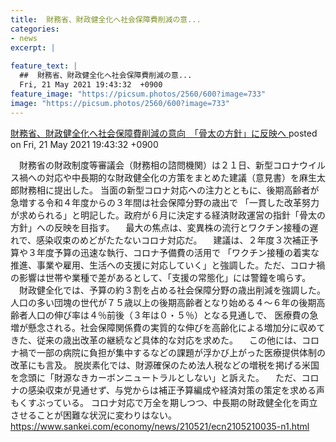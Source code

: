 ```yaml
---
title:  財務省、財政健全化へ社会保障費削減の意...
categories:
- news
excerpt: |
  
feature_text: |
  ##  財務省、財政健全化へ社会保障費削減の意...
  Fri, 21 May 2021 19:43:32  +0900
feature_image: "https://picsum.photos/2560/600?image=733"
image: "https://picsum.photos/2560/600?image=733"
---
```


[ 財務省、財政健全化へ社会保障費削減の意向　「骨太の方針」に反映へ  ](https://asahi.5ch.net/test/read.cgi/newsplus/1621593812/)
posted on Fri, 21 May 2021 19:43:32  +0900

<!--more-->

　財務省の財政制度等審議会（財務相の諮問機関）は２１日、新型コロナウイルス禍への対応や中長期的な財政健全化の方策をまとめた建議（意見書）を麻生太郎財務相に提出した。 当面の新型コロナ対応への注力とともに、後期高齢者が急増する令和４年度からの３年間は社会保障分野の歳出で 「一貫した改革努力が求められる」と明記した。政府が６月に決定する経済財政運営の指針「骨太の方針」への反映を目指す。 　最大の焦点は、変異株の流行とワクチン接種の遅れで、感染収束のめどがたたないコロナ対応だ。 　建議は、２年度３次補正予算や３年度予算の迅速な執行、コロナ予備費の活用で 「ワクチン接種の着実な推進、事業や雇用、生活への支援に対応していく」と強調した。ただ、コロナ禍の影響は世帯や業種で差があるとして、「支援の常態化」には警鐘を鳴らす。 　財政健全化では、予算の約３割を占める社会保障分野の歳出削減を強調した。 人口の多い団塊の世代が７５歳以上の後期高齢者となり始める４〜６年の後期高齢者人口の伸び率は４％前後（３年は０・５％）となる見通しで、 医療費の急増が懸念される。社会保障関係費の実質的な伸びを高齢化による増加分に収めてきた、従来の歳出改革の継続など具体的な対応を求めた。 　この他には、コロナ禍で一部の病院に負担が集中するなどの課題が浮かび上がった医療提供体制の改革にも言及。 脱炭素化では、財源確保のため法人税などの増税を掲げる米国を念頭に「財源なきカーボンニュートラルとしない」と訴えた。 　ただ、コロナの感染収束が見通せず、与党からは補正予算編成や経済対策の策定を求める声もくすぶっている。 コロナ対応で万全を期しつつ、中長期の財政健全化を両立させることが困難な状況に変わりはない。 https://www.sankei.com/economy/news/210521/ecn2105210035-n1.html
